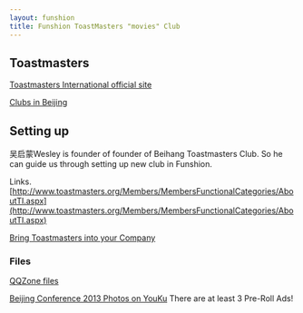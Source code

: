 ```yaml
---
layout: funshion
title: Funshion ToastMasters "movies" Club
---
```


## Toastmasters

[Toastmasters International official site](http://www.toastmasters.org/)

[Clubs in Beijing](http://reports.toastmasters.org/findaclub/searchresults.cfm?Country=China&State=&City=Beijing)


## Setting up

吴启蒙Wesley is founder of founder of Beihang Toastmasters Club.
So he can guide us through setting up new club in Funshion.

Links.
[http://www.toastmasters.org/Members/MembersFunctionalCategories/AboutTI.aspx](http://www.toastmasters.org/Members/MembersFunctionalCategories/AboutTI.aspx)  

[Bring Toastmasters into your Company](http://www.toastmasters.org/Members/MembersFunctionalCategories/AboutTI/CompanyorCommunity.aspx)
  



### Files

[QQZone files](http://qun.qzone.qq.com/group#!/108260364/share)



[Beijing Conference 2013 Photos on YouKu](http://v.youku.com/v_show/id_XNTU5NzcwNjM2.html) There are at least 3 Pre-Roll Ads!
  

